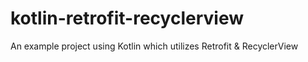 # kotlin-retrofit-recyclerview
An example project using Kotlin which utilizes Retrofit &amp; RecyclerView 
